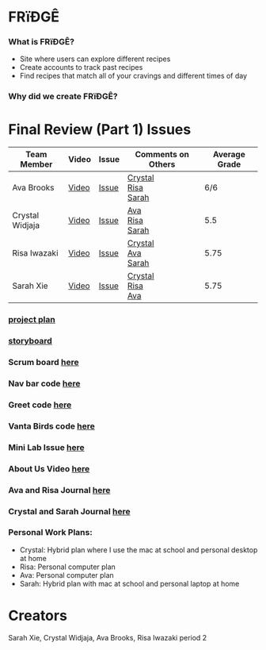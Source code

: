 # FRïÐGÊ

### What is FRïÐGÊ?
* Site where users can explore different recipes 
* Create accounts to track past recipes
* Find recipes that match all of your cravings and different times of day


### Why did we create FRïÐGÊ?



# Final Review (Part 1) Issues

| Team Member           | Video  |    Issue  |   Comments on Others |   Average Grade   | 
| -------------------------- |-----------------------------|-----------------------------|-----------------------------------|-------------------------|
| Ava Brooks | [Video](https://www.youtube.com/watch?v=5HzSW7hnmuQ) | [Issue](https://github.com/avabrooks/ketoswags_fridge/issues/4) | [Crystal](https://github.com/avabrooks/ketoswags_fridge/issues/3#issuecomment-950577509) <br> [Risa](https://github.com/avabrooks/ketoswags_fridge/issues/5#issuecomment-950582467) <br> [Sarah](https://github.com/avabrooks/ketoswags_fridge/issues/6#issuecomment-950715083) | 6/6 |
| Crystal Widjaja | [Video](https://drive.google.com/file/d/1zvVf4lCkhCTYksnq-muYAMegNjMJNj1_/view?usp=sharing) | [Issue](https://github.com/avabrooks/ketoswags_fridge/issues/3) | [Ava](https://github.com/avabrooks/ketoswags_fridge/issues/4#issuecomment-951496062) <br> [Risa](https://github.com/avabrooks/ketoswags_fridge/issues/5#issuecomment-951500289) <br> [Sarah](https://github.com/avabrooks/ketoswags_fridge/issues/6#issuecomment-951504532) | 5.5 |
| Risa Iwazaki | [Video](https://youtu.be/cqEPzDWb20A) | [Issue](https://github.com/avabrooks/ketoswags_fridge/issues/5) | [Crystal](https://github.com/avabrooks/ketoswags_fridge/issues/3#issuecomment-950594882) <br> [Ava](https://github.com/avabrooks/ketoswags_fridge/issues/4#issuecomment-951120057) <br> [Sarah](https://github.com/avabrooks/ketoswags_fridge/issues/6#issuecomment-951124367) | 5.75 |
| Sarah Xie | [Video](https://drive.google.com/file/d/1uu0VoFNnX-6olfb82ZYYftfQex_T4la9/view?usp=sharing) | [Issue](https://github.com/avabrooks/ketoswags_fridge/issues/6) | [Crystal](https://github.com/avabrooks/ketoswags_fridge/issues/3#issuecomment-950744670) <br> [Risa](https://github.com/avabrooks/ketoswags_fridge/issues/5#issuecomment-950732994) <br> [Ava](https://github.com/avabrooks/ketoswags_fridge/issues/4#issuecomment-950740834) | 5.75 |



### [project plan](https://docs.google.com/document/d/1-Fu02966V36WSjEJmNHyH8fAHgU8KmF9d7niSmq0crw/edit)
### [storyboard](https://docs.google.com/presentation/d/17Bie2N05n45lA9Wb8htUu6bARM4VbkqW-E4211it5zY/edit#slide=id.p)
### Scrum board [here](https://github.com/sarahwxie/ketoswags_spring_portfolio/projects/1)
### Nav bar code [here](https://github.com/sarahwxie/ketoswags_spring_portfolio/blob/master/src/main/resources/templates/fragments/nav.html)
### Greet code [here](https://github.com/sarahwxie/ketoswags_spring_portfolio/blob/master/src/main/java/com/example/sping_portfolio/controllers/Greet.java)
### Vanta Birds code [here](https://github.com/sarahwxie/ketoswags_spring_portfolio/blob/master/src/main/java/com/example/sping_portfolio/controllers/Birds.java)
### Mini Lab Issue [here](https://github.com/sarahwxie/ketoswags_spring_portfolio/issues/11)
### About Us Video [here](https://github.com/sarahwxie/ketoswags_spring_portfolio/blob/master/src/main/resources/templates/aboutus.html)
### Ava and Risa Journal [here](https://docs.google.com/document/d/18oonZvdVRPGzeurFKEq9wraFkfDdEqKXo4AWc3CWPxk/edit#heading=h.b6f9w76ucuoh)
### Crystal and Sarah Journal [here](https://docs.google.com/document/d/1Wzt-dRrkgP-zqC3KqtCZWDsEPKMfLJBK7cT52iBjI2s/edit#heading=h.15b3tr98dokl)
### Personal Work Plans:
* Crystal: Hybrid plan where I use the mac at school and personal desktop at home
* Risa: Personal computer plan
* Ava: Personal computer plan
* Sarah: Hybrid plan with mac at school and personal laptop at home


# Creators
Sarah Xie, Crystal Widjaja, Ava Brooks, Risa Iwazaki period 2
